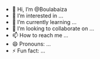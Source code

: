 - 👋 Hi, I’m @Boulabaiza
- 👀 I’m interested in ...
- 🌱 I’m currently learning ...
- 💞️ I’m looking to collaborate on ...
- 📫 How to reach me ...
- 😄 Pronouns: ...
- ⚡ Fun fact: ...

<!---
Boulabaiza/Boulabaiza is a ✨ special ✨ repository because its `README.md` (this file) appears on your GitHub profile.
You can click the Preview link to take a look at your changes.
--->
